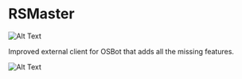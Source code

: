 # RSMaster
![Alt Text](https://ci.appveyor.com/api/projects/status/0x4b2m10gcjqypbr?svg=true)

Improved external client for OSBot that adds all the missing features.

![Alt Text](https://i.imgur.com/TwPkyUU.png)
